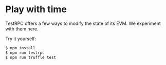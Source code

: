 # Play with time

TestRPC offers a few ways to modify the state of its EVM. We experiment with them here.

Try it yourself:

```sh
$ npm install
$ npm run testrpc
$ npm run truffle test
```